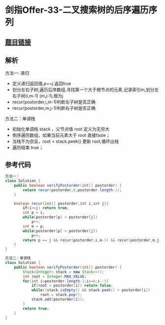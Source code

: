 # 剑指Offer-33-二叉搜索树的后序遍历序列

## [题目链接](https://leetcode-cn.com/problems/shu-zhi-de-zheng-shu-ci-fang-lcof/)

## 解析

方法一: 递归
- 定义递归返回值,p==j 返回true
- 划分左右子树,遍历后序数组,寻找第一个大于根节点的元素,记录索引m,划分左右子树(i,m-1)  (m,j-1),根为j
- recur(postorder,i,m-1)判断左子树是否正确
- recur(postorder,m,j-1)判断右子树是否正确

方法二：单调栈
- 初始化单调栈 stack ，父节点值 root 定义为无穷大
- 倒序遍历数组，如果当前元素大于 root 直接fasle；
- 当栈不为空且，root < stack.peek() 更新 root,循环出栈
- 遍历结束 true； 

## 参考代码
```Java
方法一：
class Solution {
    public boolean verifyPostorder(int[] postorder) {
        return recur(postorder,0,postorder.length-1);
    }

    boolean recur(int[] postorder,int i,int j){
        if(i>=j) return true;
        int p = i;
        while(postorder[p] < postorder[j])
            p++;
        int m = p;
        while(postorder[p] > postorder[j])
            p++;
        return p == j && recur(postorder,i,m-1) && recur(postorder,m,j-1);
    }
}

方法二：单调栈
class Solution {
    public boolean verifyPostorder(int[] postorder) {
        Stack<Integer> stack = new Stack<>();
        int root = Integer.MAX_VALUE;
        for(int i=postorder.length-1;i>=0;i--){
            if(root < postorder[i]) return false;
            while(!stack.isEmpty() && stack.peek() > postorder[i])
                root = stack.pop();
            stack.add(postorder[i]);
        }
        return true;
    }
}
```
